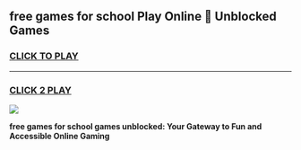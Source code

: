 
## free games for school Play Online 👋 Unblocked Games
<h3>
<a href="https://news.freeplayer.one?title=free_games_for_school&ref=17GH">CLICK TO PLAY</a></h3>
<hr>

<h3>
<a href="https://news.freeplayer.one?title=free_games_for_school&ref=17GH">CLICK 2 PLAY</a>
  
</h3>

<a href="https://news.freeplayer.one?title=free_games_for_school&ref=17GH/"><img src="https://clearcache.store/games.png"></a>


**free games for school games unblocked: Your Gateway to Fun and Accessible Online Gaming**
